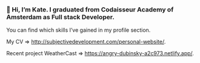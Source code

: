 ### 👋 Hi, I’m Kate. I graduated from Codaisseur Academy of Amsterdam as Full stack Developer.
You can find which skills I’ve gained in my profile section.

My CV => http://subjectivedevelopment.com/personal-website/.

Recent project WeatherCast => https://angry-dubinsky-a2c973.netlify.app/.
<!--
**katerynapidhorna/katerynapidhorna** is a ✨ _special_ ✨ repository because its `README.md` (this file) appears on your GitHub profile.

Here are some ideas to get you started:

- 🔭 I’m currently working on ...
- 🌱 I’m currently learning ...
- 👯 I’m looking to collaborate on ...
- 🤔 I’m looking for help with ...
- 💬 Ask me about ...
- 📫 How to reach me: ...
- 😄 Pronouns: ...
- ⚡ Fun fact: ...
-->
